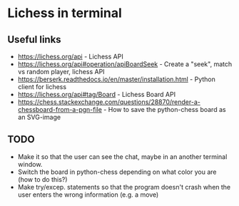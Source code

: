 # Lichess in terminal

## Useful links 
* https://lichess.org/api - Lichess API
* https://lichess.org/api#operation/apiBoardSeek - Create a "seek", match vs random player, lichess API
* https://berserk.readthedocs.io/en/master/installation.html - Python client for lichess
* https://lichess.org/api#tag/Board - Lichess Board API
* https://chess.stackexchange.com/questions/28870/render-a-chessboard-from-a-pgn-file - How to save the python-chess board as an SVG-image

## TODO
* Make it so that the user can see the chat, maybe in an another terminal window.
* Switch the board in python-chess depending on what color you are (how to do this?)
* Make try/excep. statements so that the program doesn't crash when the user enters the wrong information (e.g. a move) 
